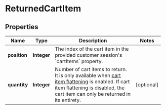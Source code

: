 

# ReturnedCartItem

## Properties

Name | Type | Description | Notes
------------ | ------------- | ------------- | -------------
**position** | **Integer** | The index of the cart item in the provided customer session&#39;s &#x60;cartItems&#x60; property. | 
**quantity** | **Integer** | Number of cart items to return. It is only available when [cart item flattening](https://docs.talon.one/docs/product/campaigns/campaign-evaluation/#flattened-cart-items) is enabled. If cart item flattening is disabled, the cart item can only be returned in its entirety.  |  [optional]



